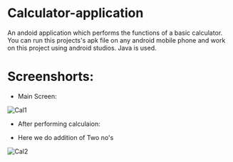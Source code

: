 # Calculator-application

An andoid application which performs the functions of a basic calculator. You can run this projects's apk file on any android mobile phone and work on this project using android studios. Java is used.

# Screenshorts:
* Main Screen:


![Cal1](https://user-images.githubusercontent.com/64221898/116235894-02d18180-a77c-11eb-8b8e-db2fff0509dc.PNG)

* After performing calculaion: 
 - Here we do addition of Two no's 


![Cal2](https://user-images.githubusercontent.com/64221898/116236115-4af0a400-a77c-11eb-8188-14411d9161cc.PNG)


